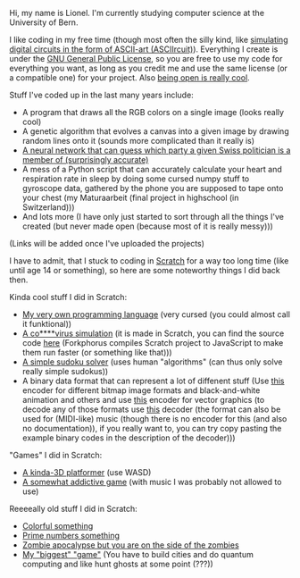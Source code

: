 Hi, my name is Lionel. I'm currently studying computer science at the University of Bern. 

I like coding in my free time (though most often the silly kind, like [simulating digital circuits in the form of ASCII-art (ASCIIrcuit)](https://github.com/lionelsemion/asciircuit)). Everything I create is under the [GNU General Public License](https://de.wikipedia.org/wiki/GNU_General_Public_License), so you are free to use my code for everything you want, as long as you credit me and use the same license (or a compatible one) for your project. Also [being open is really cool](https://www.youtube.com/watch?v=MJzV0CX0q8o).

Stuff I've coded up in the last many years include:
- A program that draws all the RGB colors on a single image (looks really cool)
- A genetic algorithm that evolves a canvas into a given image by drawing random lines onto it (sounds more complicated than it really is)
- [A neural network that can guess which party a given Swiss politician is a member of (surprisingly accurate)](https://github.com/lionelsemion/party-prediction)
- A mess of a Python script that can accurately calculate your heart and respiration rate in sleep by doing some cursed numpy stuff to gyroscope data, gathered by the phone you are supposed to tape onto your chest (my Maturaarbeit (final project in highschool (in Switzerland)))
- And lots more (I have only just started to sort through all the things I've created (but never made open (because most of it is really messy)))

(Links will be added once I've uploaded the projects)

I have to admit, that I stuck to coding in [Scratch](https://scratch.mit.edu/) for a way too long time (like until age 14 or something), so here are some noteworthy things I did back then.

Kinda cool stuff I did in Scratch:
- [My very own programming language](https://scratch.mit.edu/projects/388173218/) (very cursed (you could almost call it funktional))
- [A co****virus simulation](https://forkphorus.github.io/app.html?id=380608070) (it is made in Scratch, you can find the source code [here](https://scratch.mit.edu/projects/380608070/) (Forkphorus compiles Scratch project to JavaScript to make them run faster (or something like that)))
- [A simple sudoku solver](https://scratch.mit.edu/projects/454800450/) (uses human "algorithms" (can thus only solve really simple sudokus))
- A binary data format that can represent a lot of diffenent stuff (Use [this](https://scratch.mit.edu/projects/192259063/) encoder for different bitmap image formats and black-and-white animation and others and use [this](https://scratch.mit.edu/projects/347800995/) encoder for vector graphics (to decode any of those formats use [this](https://scratch.mit.edu/projects/169547883/) decoder (the format can also be used for (MIDI-like) music (though there is no encoder for this (and also no documentation)), if you really want to, you can try copy pasting the example binary codes in the description of the decoder)))

"Games" I did in Scratch:
- [A kinda-3D platformer](https://scratch.mit.edu/projects/416162988/) (use WASD)
- [A somewhat addictive game](https://scratch.mit.edu/projects/315981172/fullscreen/) (with music I was probably not allowed to use)

Reeeeally old stuff I did in Scratch:
- [Colorful something](https://scratch.mit.edu/projects/228527996/)
- [Prime numbers something](https://scratch.mit.edu/projects/149259344/fullscreen/)
- [Zombie apocalypse but you are on the side of the zombies](https://scratch.mit.edu/projects/157230875/)
- [My "biggest" "game"](https://scratch.mit.edu/projects/224536034/) (You have to build cities and do quantum computing and like hunt ghosts at some point (???))
